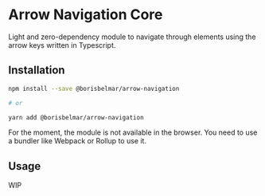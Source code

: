 # Arrow Navigation Core

Light and zero-dependency module to navigate through elements using the arrow keys written in Typescript.

## Installation

```bash
npm install --save @borisbelmar/arrow-navigation

# or

yarn add @borisbelmar/arrow-navigation
```

For the moment, the module is not available in the browser. You need to use a bundler like Webpack or Rollup to use it.

## Usage

WIP